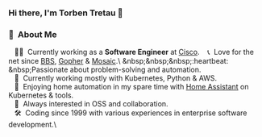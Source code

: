 ### Hi there, I'm Torben Tretau 👋

### :space_invader: &nbsp;About Me

&nbsp;&nbsp;&nbsp;:technologist: &nbsp;Currently working as a **Software Engineer** at [Cisco](https://cisco.com/).
&nbsp;&nbsp;&nbsp;:telephone_receiver: &nbsp;Love for the net since [BBS](https://en.wikipedia.org/wiki/Bulletin_board_system), [Gopher](https://en.wikipedia.org/wiki/Gopher_(protocol)) & [Mosaic](https://en.wikipedia.org/wiki/Mosaic_(web_browser)).\
&nbsp;&nbsp;&nbsp;:heartbeat: &nbsp;Passionate about problem-solving and automation.\
&nbsp;&nbsp;&nbsp;:construction_worker: &nbsp;Currently working mostly with Kubernetes, Python & AWS.\
&nbsp;&nbsp;&nbsp;:house_with_garden: &nbsp;Enjoying home automation in my spare time with [Home Assistant](https://www.home-assistant.io/) on Kubernetes & tools.\
&nbsp;&nbsp;&nbsp;:seedling: &nbsp;Always interested in OSS and collaboration.\
&nbsp;&nbsp;&nbsp;:hammer_and_wrench: &nbsp;Coding since 1999 with various experiences in enterprise software development.\
